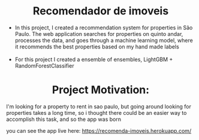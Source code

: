<h1 align=center> Recomendador de imoveis</h1>
<ul>
  <li>In this project, I created a recommendation system for properties in São Paulo. The web application searches for properties on quinto andar, processes the data, and goes through a machine learning model, where it recommends the best properties based on my hand made labels</li>
  </br>
  <li>For this project I created a ensemble of ensembles, LightGBM + RandomForestClassifier</li>
</ul>

<h1 align=center> Project Motivation: </h1>
I'm looking for a property to rent in sao paulo, but going around looking for properties takes a long time, so i thought there could be an easier way to accomplish this task, and so the app was born
</br> 

you can see the app live here: https://recomenda-imoveis.herokuapp.com/
